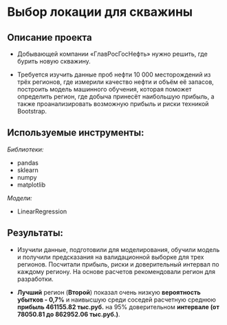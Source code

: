 # Выбор локации для скважины

## Описание проекта 

   - Добывающей компании «ГлавРосГосНефть» нужно решить, где бурить новую скважину.
   
   - Требуется изучить данные проб нефти 10 000 месторождений из трёх регионов, где измерили качество нефти и объём её запасов, построить модель машинного обучения, которая поможет определить регион, где добыча принесёт наибольшую прибыль, а также проанализировать возможную прибыль и риски техникой Bootstrap.
  
## Используемые инструменты:
 
*Библиотеки:*

- pandas
- sklearn
- numpy
- matplotlib   
  
*Модели:*

- LinearRegression
 

## Результаты: 

  - Изучили данные, подготовили для моделирования, обучили модель и получили предсказания на валидационной выборке для трех регионов. Посчитали прибыль, риски и доверительный интервал по каждому региону. На основе расчетов рекомендовали регион для разработки. 
    
  - **Лучший** регион (**Второй**) показал очень низкую **вероятность убытков - 0,7%** и наивысшую среди соседей расчетную среднюю **прибыль 461155.82 тыс.руб.** на 95% доверительном **интервале (от 78050.81 до 862952.06 тыс.руб.)**.
